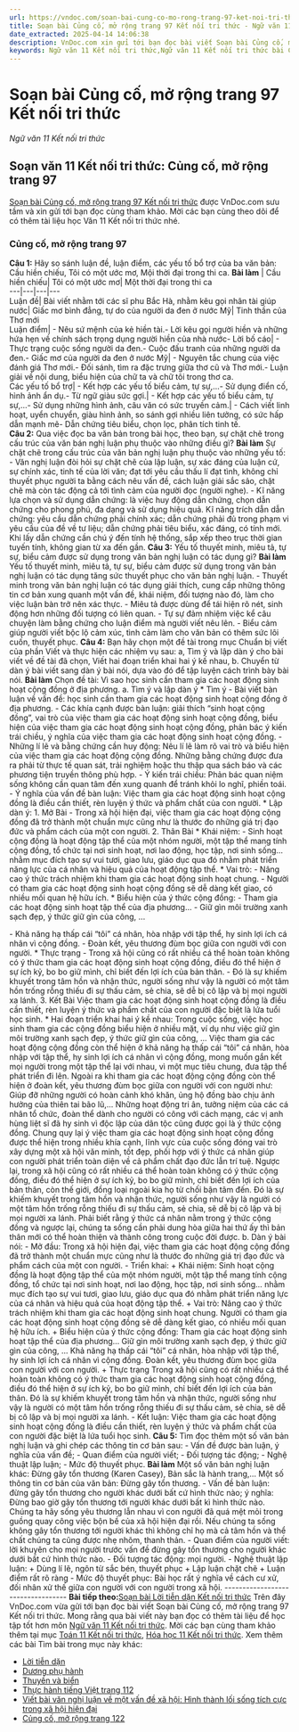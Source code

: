 ```yaml
---
url: https://vndoc.com/soan-bai-cung-co-mo-rong-trang-97-ket-noi-tri-thuc-298010
title: Soạn bài Củng cố, mở rộng trang 97 Kết nối tri thức - Ngữ văn 11 Kết nối tri thức - VnDoc.com
date_extracted: 2025-04-14 14:06:38
description: VnDoc.com xin gửi tới bạn đọc bài viết Soạn bài Củng cố, mở rộng trang 97 Kết nối tri thức. Mời các bạn cùng theo dõi để có thêm tài liệu Soạn văn 11 Kết nối tri thức nhé.
keywords: Ngữ văn 11 Kết nối tri thức,Ngữ văn 11 Kết nối tri thức bài Củng cố mở rộng trang 97,Soạn văn 11 Kết nối tri thức,văn 11 kết nối tri thức,soạn văn 11 kết nối tri thức với cuộc sống,ngữ văn 11 kết nối,Soạn bài Củng cố mở rộng trang 97 Kết nối tri thức,Soạn bài Củng cố mở rộng trang 97,Soạn văn Củng cố mở rộng trang 97,Củng cố mở rộng trang 97
---
```


# Soạn bài Củng cố, mở rộng trang 97 Kết nối tri thức
 _Ngữ văn 11 Kết nối tri thức_
## Soạn văn 11 Kết nối tri thức: Củng cố, mở rộng trang 97
[Soạn bài Củng cố, mở rộng trang 97 Kết nối tri thức](<https://vndoc.com/soan-bai-cung-co-mo-rong-trang-97-ket-noi-tri-thuc-298010>) được VnDoc.com sưu tầm và xin gửi tới bạn đọc cùng tham khảo. Mời các bạn cùng theo dõi để có thêm tài liệu học Văn 11 Kết nối tri thức nhé.
### Củng cố, mở rộng trang 97
**Câu 1:** Hãy so sánh luận đề, luận điểm, các yếu tố bổ trợ của ba văn bản: Cầu hiền chiếu, Tôi có một ước mơ, Mội thời đại trong thi ca.
**Bài làm**
|  Cầu hiền chiếu| Tôi có một ước mơ| Một thời đại trong thi ca  
---|---|---|---  
Luận đề| Bài viết nhằm tới các sĩ phu Bắc Hà, nhằm kêu gọi nhân tài giúp nước| Giấc mơ bình đẳng, tự do của người da đen ở nước Mỹ| Tinh thần của Thơ mới  
Luận điểm| \- Nêu sứ mệnh của kẻ hiền tài.\- Lời kêu gọi người hiền và những hứa hẹn về chính sách trọng dụng người hiền của nhà nước\- Lời bố cáo| \- Thực trạng cuộc sống người da đen.\- Cuộc đấu tranh của những người da đen.\- Giấc mơ của người da đen ở nước Mỹ| \- Nguyên tắc chung của việc đánh giá Thơ mới.\- Đối sánh, tìm ra đặc trưng giữa thơ cũ và Thơ mới.\- Luận giải về nội dung, biểu hiện của chữ ta và chữ tôi trong thơ ca.  
Các yếu tố bổ trợ| \- Kết hợp các yếu tố biểu cảm, tự sự,…\- Sử dụng điển cố, hình ảnh ẩn dụ.\- Từ ngữ giàu sức gợi.| \- Kết hợp các yếu tố biểu cảm, tự sự,…\- Sử dụng những hình ảnh, câu văn có sức truyền cảm.| \- Cách viết linh hoạt, uyển chuyển, giàu hình ảnh, so sánh gợi nhiều liên tưởng, có sức hấp dẫn mạnh mẽ\- Dẫn chứng tiêu biểu, chọn lọc, phân tích tinh tế.  
**Câu 2:** Qua việc đọc ba văn bản trong bài học, theo bạn, sự chặt chẽ trong cấu trúc của văn bán nghị luận phụ thuộc vào những điều gì?
**Bài làm**
Sự chặt chẽ trong cấu trúc của văn bản nghị luận phụ thuộc vào những yếu tố:
\- Văn nghị luận đòi hỏi sự chặt chẽ của lập luận, sự xác đáng của luận cứ, sự chính xác, tinh tế của lời văn; đạt tới yêu cầu thấu lí đạt tình, không chỉ thuyết phục người ta bằng cách nêu vấn đề, cách luận giải sắc sảo, chặt chẽ mà còn tác động cả tới tình cảm của người đọc \(người nghe\).
\- Kĩ năng lựa chọn và sử dụng dẫn chứng: là việc huy động dẫn chứng, chọn dẫn chứng cho phong phú, đa dạng và sử dụng hiệu quả. Kĩ năng trích dẫn dẫn chứng: yêu cầu dẫn chứng phải chính xác; dẫn chứng phải đủ trong phạm vi yêu cầu của đề về tư liệu; dẫn chứng phải tiêu biểu, xác đáng, có tính mới. Khi lấy dẫn chứng cần chú ý đến tính hệ thống, sắp xếp theo trục thời gian tuyến tính, không gian từ xa đến gần.
**Câu 3:** Yếu tố thuyết minh, miêu tả, tự sự, biểu cảm được sử dụng trong văn bản nghị luận có tác dụng gì?
**Bài làm**
Yếu tố thuyết minh, miêu tả, tự sự, biểu cảm được sử dụng trong văn bản nghị luận có tác dụng tăng sức thuyết phục cho văn bản nghị luận.
\- Thuyết minh trong văn bản nghị luận có tác dụng giải thích, cung cấp những thông tin cơ bản xung quanh một vấn đề, khái niệm, đối tượng nào đó, làm cho việc luận bàn trở nên xác thực.
\- Miêu tả được dùng để tái hiện rõ nét, sinh động hơn những đối tượng có liên quan.
\- Tự sự đảm nhiệm việc kể câu chuyện làm bằng chứng cho luận điểm mà người viết nêu lên.
\- Biểu cảm giúp người viết bộc lộ cảm xúc, tình cảm làm cho văn bản có thêm sức lôi cuốn, thuyết phục.
**Câu 4:** Bạn hãy chọn một đề tài trong rnục Chuẩn bị viết của phần Viết và thực hiện các nhiệm vụ sau:
a, Tìm ý và lập dàn ý cho bài viết về đề tài đã chọn, Viết hai đoạn triển khai hai ý kế nhau,
b. Chuyển từ dàn ý bài viết sang dàn ý bài nói, dựa vào đó để tập luyện cách trình bày bài nói.
**Bài làm**
Chọn đề tài: Vì sao học sinh cần tham gia các hoạt động sinh hoạt cộng đồng ở địa phương.
a. Tìm ý và lập dàn ý
\* Tìm ý
\- Bài viết bàn luận về vấn đề: học sinh cần tham gia các hoạt động sinh hoạt cộng đồng ở địa phương.
\- Các khía cạnh được bàn luận: giải thích “sinh hoạt cộng đồng”, vai trò của việc tham gia các hoạt động sinh hoạt cộng đồng, biểu hiện của việc tham gia các hoạt động sinh hoạt cộng đồng, phản bác ý kiến trái chiều, ý nghĩa của việc tham gia các hoạt động sinh hoạt cộng đồng.
\- Những lí lẽ và bằng chứng cần huy động: Nêu lí lẽ làm rõ vai trò và biểu hiện của việc tham gia các hoạt động cộng đồng. Những bằng chứng được đưa ra phải từ thực tế quan sát, trải nghiệm hoặc thu thập qua sách báo và các phương tiện truyền thông phù hợp.
\- Ý kiến trái chiều: Phản bác quan niệm sống không cần quan tâm đến xung quanh để tránh khỏi lo nghĩ, phiền toái.
\- Ý nghĩa của vấn đề bàn luận: Việc tham gia các hoạt động sinh hoạt cộng đồng là điều cần thiết, rèn luyện ý thức và phẩm chất của con người.
\* Lập dàn ý:
1\. Mở Bài
\- Trong xã hội hiện đại, việc tham gia các hoạt động cộng đồng đã trở thành một chuẩn mực cũng như là thước đo những giá trị đạo đức và phẩm cách của một con người.
2\. Thân Bài
\* Khái niệm:
\- Sinh hoạt cộng đồng là hoạt động tập thể của một nhóm người, một tập thể mang tính cộng đồng, tổ chức tại nơi sinh hoạt, nơi lao động, học tập, nơi sinh sống… nhằm mục đích tạo sự vui tươi, giao lưu, giáo dục qua đó nhằm phát triển năng lực của cá nhân và hiệu quả của hoạt động tập thể.
\* Vai trò:
\- Nâng cao ý thức trách nhiệm khi tham gia các hoạt động sinh hoạt chung.
\- Người có tham gia các hoạt động sinh hoạt cộng đồng sẽ dễ dàng kết giao, có nhiều mối quan hệ hữu ích.
\* Biểu hiện của ý thức cộng đồng:
\- Tham gia các hoạt động sinh hoạt tập thể của địa phương…
\- Giữ gìn môi trường xanh sạch đẹp, ý thức giữ gìn của công, ...
  
\- Khả năng hạ thấp cái “tôi” cá nhân, hòa nhập với tập thể, hy sinh lợi ích cá nhân vì cộng đồng.
\- Đoàn kết, yêu thương đùm bọc giữa con người với con người.
\* Thực trạng
\- Trong xã hội cũng có rất nhiều cá thể hoàn toàn không có ý thức tham gia các hoạt động sinh hoạt cộng đồng, điều đó thể hiện ở sự ích kỷ, bo bo giữ mình, chỉ biết đến lợi ích của bản thân.
\- Đó là sự khiếm khuyết trong tâm hồn và nhận thức, người sống như vậy là người có một tâm hồn trống rỗng thiếu đi sự thấu cảm, sẻ chia, sẽ dễ bị cô lập và bị mọi người xa lánh.
3\. Kết Bài
Việc tham gia các hoạt động sinh hoạt cộng đồng là điều cần thiết, rèn luyện ý thức và phẩm chất của con người đặc biệt là lứa tuổi học sinh.
\* Hai đoạn triển khai hai ý kề nhau:
Trong cuộc sống, việc học sinh tham gia các cộng đồng biểu hiện ở nhiều mặt, ví dụ như việc giữ gìn môi trường xanh sạch đẹp, ý thức giữ gìn của công, ... Việc tham gia các hoạt động cộng đồng còn thể hiện ở khả năng hạ thấp cái “tôi” cá nhân, hòa nhập với tập thể, hy sinh lợi ích cá nhân vì cộng đồng, mong muốn gắn kết mọi người trong một tập thể lại với nhau, vì một mục tiêu chung, đưa tập thể phát triển đi lên. Ngoài ra khi tham gia các hoạt động cộng đồng còn thể hiện ở đoàn kết, yêu thương đùm bọc giữa con người với con người như: Giúp đỡ những người có hoàn cảnh khó khăn, ủng hộ đồng bào chịu ảnh hưởng của thiên tai bão lũ,... Những hoạt động tri ân, tưởng niệm của các cá nhân tổ chức, đoàn thể dành cho người có công với cách mạng, các vị anh hùng liệt sĩ đã hy sinh vì độc lập của dân tộc cũng được gọi là ý thức cộng đồng. Chung quy lại ý việc tham gia các hoạt động sinh hoạt cộng đồng được thể hiện trong nhiều khía cạnh, lĩnh vực của cuộc sống đóng vai trò xây dựng một xã hội văn minh, tốt đẹp, phối hợp với ý thức cá nhân giúp con người phát triển toàn diện về cả phẩm chất đạo đức lẫn trí tuệ.
Ngược lại, trong xã hội cũng có rất nhiều cá thể hoàn toàn không có ý thức cộng đồng, điều đó thể hiện ở sự ích kỷ, bo bo giữ mình, chỉ biết đến lợi ích của bản thân, còn thế giới, đồng loại ngoài kia họ từ chối bận tâm đến. Đó là sự khiếm khuyết trong tâm hồn và nhận thức, người sống như vậy là người có một tâm hồn trống rỗng thiếu đi sự thấu cảm, sẻ chia, sẽ dễ bị cô lập và bị mọi người xa lánh. Phải biết rằng ý thức cá nhân nằm trong ý thức cộng đồng và ngược lại, chúng ta sống cần phải dung hòa giữa hai thứ ấy thì bản thân mới có thể hoàn thiện và thành công trong cuộc đời được.
b. Dàn ý bài nói:
\- Mở đầu: Trong xã hội hiện đại, việc tham gia các hoạt động cộng đồng đã trở thành một chuẩn mực cũng như là thước đo những giá trị đạo đức và phẩm cách của một con người.
\- Triển khai:
\+ Khái niệm: Sinh hoạt cộng đồng là hoạt động tập thể của một nhóm người, một tập thể mang tính cộng đồng, tổ chức tại nơi sinh hoạt, nơi lao động, học tập, nơi sinh sống… nhằm mục đích tạo sự vui tươi, giao lưu, giáo dục qua đó nhằm phát triển năng lực của cá nhân và hiệu quả của hoạt động tập thể.
\+ Vai trò:
Nâng cao ý thức trách nhiệm khi tham gia các hoạt động sinh hoạt chung.
Người có tham gia các hoạt động sinh hoạt cộng đồng sẽ dễ dàng kết giao, có nhiều mối quan hệ hữu ích.
\+ Biểu hiện của ý thức cộng đồng:
Tham gia các hoạt động sinh hoạt tập thể của địa phương…
Giữ gìn môi trường xanh sạch đẹp, ý thức giữ gìn của công, ...
Khả năng hạ thấp cái “tôi” cá nhân, hòa nhập với tập thể, hy sinh lợi ích cá nhân vì cộng đồng.
Đoàn kết, yêu thương đùm bọc giữa con người với con người.
\+ Thực trạng
Trong xã hội cũng có rất nhiều cá thể hoàn toàn không có ý thức tham gia các hoạt động sinh hoạt cộng đồng, điều đó thể hiện ở sự ích kỷ, bo bo giữ mình, chỉ biết đến lợi ích của bản thân.
Đó là sự khiếm khuyết trong tâm hồn và nhận thức, người sống như vậy là người có một tâm hồn trống rỗng thiếu đi sự thấu cảm, sẻ chia, sẽ dễ bị cô lập và bị mọi người xa lánh.
\- Kết luận: Việc tham gia các hoạt động sinh hoạt cộng đồng là điều cần thiết, rèn luyện ý thức và phẩm chất của con người đặc biệt là lứa tuổi học sinh.
**Câu 5:** Tìm đọc thêm một số văn bản nghị luận và ghi chép các thông tin cơ bản sau:
\- Vấn đề được bàn luận, ý nghĩa của vấn đề;
\- Quan điểm của người viết;
\- Đối tượng tác động;
\- Nghệ thuật lập luận;
\- Mức độ thuyết phục.
**Bài làm**
Một số văn bản nghị luận khác: Đừng gây tổn thương \(Karen Casey\), Bản sắc là hành trang,…
Một số thông tin cơ bản của văn bản: Đừng gây tổn thương.
\- Vấn đề bàn luận: đừng gây tổn thương cho người khác dưới bất cứ hình thức nào; ý nghĩa: Đừng bao giờ gây tổn thương tới người khác dưới bất kì hình thức nào. Chúng ta hãy sống yêu thương lẫn nhau vì con người đã quá mệt mỏi trong guồng quay công việc bộn bề của xã hội hiện đại rồi. Nếu chúng ta sống không gây tổn thương tới người khác thì không chỉ họ mà cả tâm hồn và thể chất chúng ta cũng được nhẹ nhõm, thanh thản.
\- Quan điểm của người viết: lời khuyên cho mọi người trước vấn đề đừng gây tổn thương cho người khác dưới bất cứ hình thức nào.
\- Đối tượng tác động: mọi người.
\- Nghệ thuật lập luận:
\+ Dùng lí lẽ, ngôn từ sắc bén, thuyết phục
\+ Lập luận chặt chẽ
\+ Luận điểm rất rõ ràng
\- Mức độ thuyết phục: Bài học rất ý nghĩa về cách cư xử, đối nhân xử thế giữa con người với con người trong xã hội.
\----------------------------------
**Bài tiếp theo:**[Soạn bài Lời tiễn dặn Kết nối tri thức](<https://vndoc.com/soan-bai-loi-tien-dan-ket-noi-tri-thuc-298011>)
Trên đây VnDoc.com vừa gửi tới bạn đọc bài viết Soạn bài Củng cố, mở rộng trang 97 Kết nối tri thức. Mong rằng qua bài viết này bạn đọc có thêm tài liệu để học tập tốt hơn môn [Ngữ văn 11 Kết nối tri thức](<https://vndoc.com/ngu-van-11-ket-noi-tri-thuc>). Mời các bạn cùng tham khảo thêm tại mục [Toán 11 Kết nối tri thức](<https://vndoc.com/toan-11-ket-noi-tri-thuc>), [Hóa học 11 Kết nối tri thức](<https://vndoc.com/hoa-hoc-11-ket-noi-tri-thuc>).
Xem thêm các bài Tìm bài trong mục này khác:
  * [Lời tiễn dặn](</soan-bai-loi-tien-dan-ket-noi-tri-thuc-298011>)
  * [Dương phụ hành](</soan-bai-duong-phu-hanh-ket-noi-tri-thuc-298012>)
  * [Thuyền và biển](</soan-bai-thuyen-va-bien-ket-noi-tri-thuc-298013>)
  * [Thực hành tiếng Việt trang 112](</soan-bai-thuc-hanh-tieng-viet-trang-112-ket-noi-tri-thuc-298016>)
  * [Viết bài văn nghị luận về một vấn đề xã hội: Hình thành lối sống tích cực trong xã hội hiện đại](</soan-bai-viet-bai-van-nghi-luan-hinh-thanh-loi-song-tich-cuc-trong-xa-hoi-hien-dai-ket-noi-tri-thuc-298018>)
  * [Củng cố, mở rộng trang 122](</soan-bai-cung-co-mo-rong-trang-122-ket-noi-tri-thuc-298024>)

